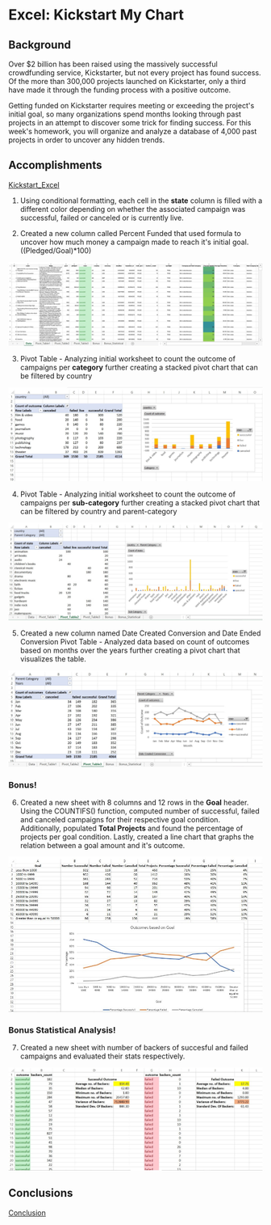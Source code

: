 # Excel: Kickstart My Chart

## Background

Over $2 billion has been raised using the massively successful crowdfunding service, Kickstarter, but not every project has found success. Of the more than 300,000 projects launched on Kickstarter, only a third have made it through the funding process with a positive outcome.

Getting funded on Kickstarter requires meeting or exceeding the project's initial goal, so many organizations spend months looking through past projects in an attempt to discover some trick for finding success. For this week's homework, you will organize and analyze a database of 4,000 past projects in order to uncover any hidden trends.

## Accomplishments

[Kickstart_Excel](StarterBook.xlsx)
1. Using conditional formatting, each cell in the **state** column is filled with a different color depending on whether the associated campaign was successful, failed or canceled or is currently live.

2. Created a new column called Percent Funded that used formula to uncover how much money a campaign made to reach it's initial goal. ((Pledged/Goal)*100)

![Conditional Formatting](/images/Outcome.jpg)

3. Pivot Table - Analyzing initial worksheet to count the outcome of campaigns per **category** further creating a stacked pivot chart that can be filtered by country

![Pivot Table 1](/images/Category.jpg)

4. Pivot Table - Analyzing initial worksheet to count the outcome of campaigns per **sub-category** further creating a stacked pivot chart that can be filtered by country and parent-category

![Pivot Table 2](/images/Sub_category.jpg)

5. Created a new column named Date Created Conversion and Date Ended Conversion
Pivot Table - Analyzed data based on count of outcomes based on months over the years further creating a pivot chart that visualizes the table.

![Pivot Table 3](/images/Deadline.jpg)

### Bonus!

6. Created a new sheet with 8 columns and 12 rows in the **Goal** header.
  Using the COUNTIFS() function, computed number of successful, failed and canceled campaigns for their respective goal condition. Additionally, populated **Total Projects**   and found the percentage of projects per goal condition.
  Lastly, created a line chart that graphs the relation between a goal amount and it's outcome.

![Goal Conditions v/s Outcome](/images/Bonus.jpg)

### Bonus Statistical Analysis!

7. Created a new sheet with number of backers of succesful and failed campaigns and evaluated their stats respectively.

![Backers](/images/Bonus_Stats.jpg)

## Conclusions

[Conclusion](Kickstart_Chart.docx)












